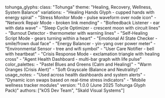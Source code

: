 tohunga_glyphs:
  class: "Tohunga"
  theme: "Healing, Recovery, Wellness, System Balance"
  variations:
    - "Healing Hands Glyph - cupped hands with energy spiral"
    - "Stress Monitor Mode - pulse waveform over node icon"
    - "Network Repair Mode - broken link mending"
    - "Biofeedback Listener - ear with data wave"
    - "Sleep Cycle Optimizer - crescent moon with circuit lines"
    - "Burnout Detector - thermometer with warning lines"
    - "Self-Healing Script Mode - gears turning within a heart"
    - "Emotional AI State Checker - smile/frown dual face"
    - "Energy Balancer - yin-yang over power meter"
    - "Environmental Sensor - tree and wifi symbol"
    - "User Care Notifier - bell with heartbeat"
    - "Crisis Response Mode - exclamation triangle with healing cross"
    - "Agent Health Dashboard - multi-bar graph with life pulse"
  color_palettes:
    - "Pastel Blues and Greens (Calm and Healing)"
    - "Warm Oranges (Crisis Alert)"
    - "Soft Grayscale (Balance and Neutrality)"
  usage_notes:
    - "Used across health dashboards and system alerts"
    - "Dynamic icon swaps based on real-time stress indicators"
    - "Mobile wellness tracker modules"
  version: "1.0.0 (June 2025 Tohunga Glyph Pack)"
  authors: ["kOS Dev Team", "Skald Visual Systems"]

